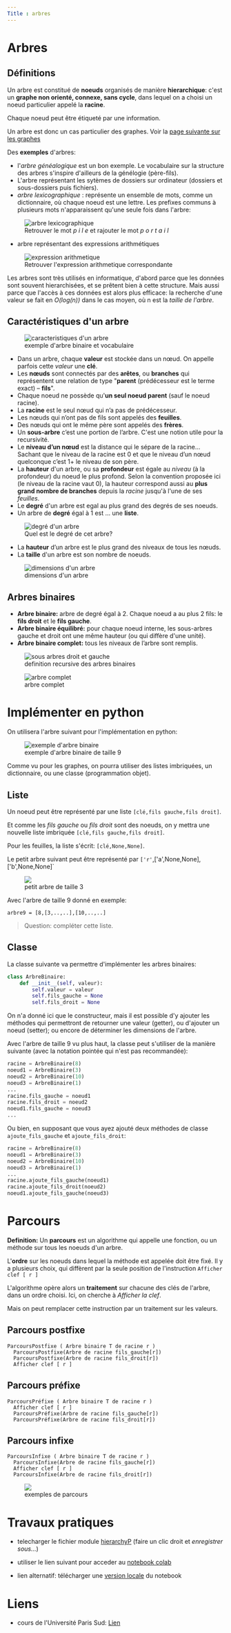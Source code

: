 ```yaml
---
Title : arbres
---
```


# Arbres
## Définitions
Un arbre est constitué de **noeuds** organisés de manière **hierarchique**: c'est un **graphe non orienté, connexe, sans cycle**, dans lequel on a choisi un noeud particulier appelé la **racine**.

Chaque noeud peut être étiqueté  par une information.

Un arbre est donc un cas particulier des graphes. Voir la [page suivante sur les graphes](/docs/NSI/structure/page5/)

Des **exemples** d'arbres:

* l'*arbre généalogique* est un bon exemple. Le vocabulaire sur la structure des arbres s'inspire d'ailleurs de la génélogie (père-fils).
* L'arbre représentant les sytèmes de dossiers sur ordinateur (dossiers et sous-dossiers puis fichiers).
* *arbre lexicographique* : représente un ensemble de mots, comme un dictionnaire, où chaque noeud est une lettre. Les prefixes communs à plusieurs mots n'apparaissent qu'une seule fois dans l'arbre:

<figure>
  <img src="../images/arbre1.png" alt="arbre lexicographique">
  <figcaption>Retrouver le mot <i>p i l e</i> et rajouter le mot <i>p o r t a i l</i></figcaption>
</figure>

* arbre représentant des expressions arithmétiques

<figure>
  <img src="../images/arbre2.png" alt="expression arithmetique">
  <figcaption>Retrouver l'expression arithmetique correspondante</figcaption>
</figure>

Les arbres sont très utilisés en informatique, d'abord parce que les données sont souvent hierarchisées, et se prêtent bien à cette structure. Mais aussi parce que l'accès à ces données est alors plus efficace: la recherche d'une valeur se fait en *O(log(n))* dans le cas moyen, où n est la *taille de l'arbre*.

## Caractéristiques d'un arbre

<figure>
  <img src="../images/arbre3.png" alt="caracteristiques d'un arbre">
  <figcaption>exemple d'arbre binaire et vocabulaire</figcaption>
</figure>

* Dans un arbre, chaque **valeur** est stockée dans un nœud. On appelle parfois cette *valeur* une **clé**.
* Les **nœuds** sont connectés par des **arêtes**, ou **branches** qui représentent une relation de type "**parent** (prédécesseur est le terme exact) – **fils**".
* Chaque noeud ne possède qu'**un seul noeud parent** (sauf le noeud racine).
* La **racine** est le seul nœud qui n’a pas de prédécesseur.
* Les nœuds qui n’ont pas de fils sont appelés des **feuilles**.
* Des nœuds qui ont le même père sont appelés des **frères**.
* Un **sous-arbre** c’est une portion de l’arbre. C'est une notion utile pour la recursivité.
* Le **niveau d’un nœud** est la distance qui le sépare de la racine... Sachant que le niveau de la racine est 0 et que le niveau d’un nœud quelconque c’est 1+ le niveau de son père.
* La **hauteur** d'un arbre, ou sa **profondeur** est égale au *niveau* (à la profondeur) du noeud le plus profond. Selon la convention proposée ici (le niveau de la racine vaut 0), la hauteur correspond aussi au **plus grand nombre de branches** depuis la *racine* jusqu'à l'une de ses *feuilles*.
* Le **degré** d'un arbre est egal au plus grand des degrés de ses noeuds.
* Un arbre de **degré** égal à 1 est ... une **liste**.

<figure>
  <img src="../images/arbre7.png" alt="degré d'un arbre">
<figcaption>Quel est le degré de cet arbre?</figcaption>
</figure>

* La **hauteur** d’un arbre est le plus grand des niveaux de tous les nœuds.
* La **taille** d'un arbre est son nombre de noeuds.

<figure>
  <img src="../images/arbre5.png" alt="dimensions d'un arbre">
<figcaption>dimensions d'un arbre</figcaption>
</figure>

## Arbres binaires
* **Arbre binaire:** arbre de degré égal à 2. Chaque noeud a au plus 2 fils: le **fils droit** et le **fils gauche**.
* **Arbre binaire équilibré:** pour chaque noeud interne, les sous-arbres gauche et droit ont une même hauteur (ou qui diffère d'une unité).
* **Arbre binaire complet:** tous les niveaux de l’arbre sont remplis.

<figure>
  <img src="../images/arbre4.png" alt="sous arbres droit et gauche">
<figcaption>definition recursive des arbres binaires</figcaption>
</figure>

<figure>
  <img src="../images/arbre_complet.png" alt="arbre complet">
<figcaption>arbre complet</figcaption>
</figure>

# Implémenter en python
On utilisera l'arbre suivant pour l'implémentation en python:

<figure>
  <img src="../images/arbre6.png" alt="exemple d'arbre binaire">
<figcaption>exemple d'arbre binaire de taille 9</figcaption>
</figure>

Comme vu pour les graphes, on pourra utiliser des listes imbriquées, un dictionnaire, ou une classe (programmation objet).

## Liste
Un noeud peut être représenté par une liste `[clé,fils gauche,fils droit]`.

Et comme les *fils gauche* ou *fils droit* sont des noeuds, on y mettra une nouvelle liste imbriquée `[clé,fils gauche,fils droit]`.

Pour les feuilles, la liste s'écrit: `[clé,None,None]`.

Le petit arbre suivant peut être représenté par `['r'`,['a',None,None],['b',None,None]` 

<figure>
  <div>
  <img src="../images/arbre8.png">
<figcaption>petit arbre de taille 3</figcaption>
</div>
</figure>

Avec l'arbre de taille 9 donné en exemple:

`arbre9 = [8,[3,..,..],[10,..,..]`

> Question: compléter cette liste.

## Classe
La classe suivante va permettre d'implémenter les arbres binaires:

```python
class ArbreBinaire:
    def __init__(self, valeur):
        self.valeur = valeur
        self.fils_gauche = None
        self.fils_droit = None
```

On n'a donné ici que le constructeur, mais il est possible d'y ajouter les méthodes qui permettront de retourner une valeur (getter), ou d'ajouter un noeud (setter); ou encore de déterminer les dimensions de l'arbre.

Avec l'arbre de taille 9 vu plus haut, la classe peut s'utiliser de la manière suivante (avec la notation pointée qui n'est pas recommandée):

```python
racine = ArbreBinaire(8)
noeud1 = ArbreBinaire(3)
noeud2 = ArbreBinaire(10)
noeud3 = ArbreBinaire(1)
...
racine.fils_gauche = noeud1
racine.fils_droit = noeud2
noeud1.fils_gauche = noeud3
...
```

Ou bien, en supposant que vous ayez ajouté deux méthodes de classe `ajoute_fils_gauche` et `ajoute_fils_droit`:

```python
racine = ArbreBinaire(8)
noeud1 = ArbreBinaire(3)
noeud2 = ArbreBinaire(10)
noeud3 = ArbreBinaire(1)
...
racine.ajoute_fils_gauche(noeud1)
racine.ajoute_fils_droit(noeud2)
noeud1.ajoute_fils_gauche(noeud3)
```





# Parcours
**Definition:** Un **parcours** est un algorithme qui appelle une fonction, ou un méthode sur tous les noeuds d'un arbre.

L'**ordre** sur les noeuds dans lequel la méthode est appelée doit être fixé. Il y a plusieurs choix, qui diffèrent par la seule position de l'instruction `Afficher clef [ r ]`

L'algorithme opère alors un **traitement** sur chacune des clés de l'arbre, dans un ordre choisi. Ici, on cherche à *Afficher la clef*.

Mais on peut remplacer cette instruction par un traitement sur les valeurs.

## Parcours postfixe

```
ParcoursPostfixe ( Arbre binaire T de racine r ) 
  ParcoursPostfixe(Arbre de racine fils_gauche[r]) 
  ParcoursPostfixe(Arbre de racine fils_droit[r])
  Afficher clef [ r ]
```

## Parcours préfixe

```
ParcoursPréfixe ( Arbre binaire T de racine r ) 
  Afficher clef [ r ]
  ParcoursPréfixe(Arbre de racine fils_gauche[r]) 
  ParcoursPréfixe(Arbre de racine fils_droit[r])
```

## Parcours infixe

```
ParcoursInfixe ( Arbre binaire T de racine r ) 
  ParcoursInfixe(Arbre de racine fils_gauche[r]) 
  Afficher clef [ r ]
  ParcoursInfixe(Arbre de racine fils_droit[r])
```

<figure>
  <img src="../images/arbre10.png">
<figcaption>exemples de parcours</figcaption>
</figure>

# Travaux pratiques
* telecharger le fichier module [hierarchyP](/pdf/NSI/hierarchyP.py) (faire un clic droit et *enregistrer sous...*)
* utiliser le lien suivant pour acceder au <a href= "https://colab.research.google.com/drive/1y3GF5m5UI2ilRLX7wYQsFNnw6gzdvvHV?usp=sharing" target="blank">notebook colab</a>

* lien alternatif: télécharger une [version locale](/pdf/NSI/sd5_notebook.ipynb) du notebook 


# Liens

* cours de l'Université Paris Sud: [Lien](https://www.lri.fr/~hivert/COURS/CFA-L3/06-Arbres.pdf)
